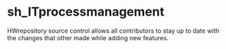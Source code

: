 # sh_ITprocessmanagement
HWrepository
source control allows all contributors to stay up to date with the changes that other made while adding new features.
